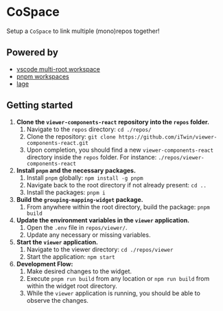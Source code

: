 # CoSpace

Setup a `CoSpace` to link multiple (mono)repos together!

## Powered by

- [vscode multi-root workspace](https://code.visualstudio.com/docs/editor/multi-root-workspaces)
- [pnpm workspaces](https://pnpm.io/workspaces)
- [lage](https://microsoft.github.io/lage/)

## Getting started

1. **Clone the `viewer-components-react` repository into the `repos` folder.**
   1. Navigate to the `repos` directory: `cd ./repos/`
   2. Clone the repository: `git clone https://github.com/iTwin/viewer-components-react.git`
   3. Upon completion, you should find a new `viewer-components-react` directory inside the `repos` folder. For instance: `./repos/viewer-components-react`
2. **Install `pnpm` and the necessary packages.**
   1. Install `pnpm` globally: `npm install -g pnpm`
   2. Navigate back to the root directory if not already present: `cd ..`
   3. Install the packages: `pnpm i`
3. **Build the `grouping-mapping-widget` package.**
   1. From anywhere within the root directory, build the package: `pnpm build`
4. **Update the environment variables in the `viewer` application.**
   1. Open the `.env` file in `repos/viewer/`.
   2. Update any necessary or missing variables.
5. **Start the `viewer` application.**
   1. Navigate to the viewer directory: `cd ./repos/viewer`
   2. Start the application: `npm start`
6. **Development Flow:**
   1. Make desired changes to the widget.
   2. Execute `pnpm run build` from any location or `npm run build` from within the widget root directory.
   3. While the `viewer` application is running, you should be able to observe the changes.
